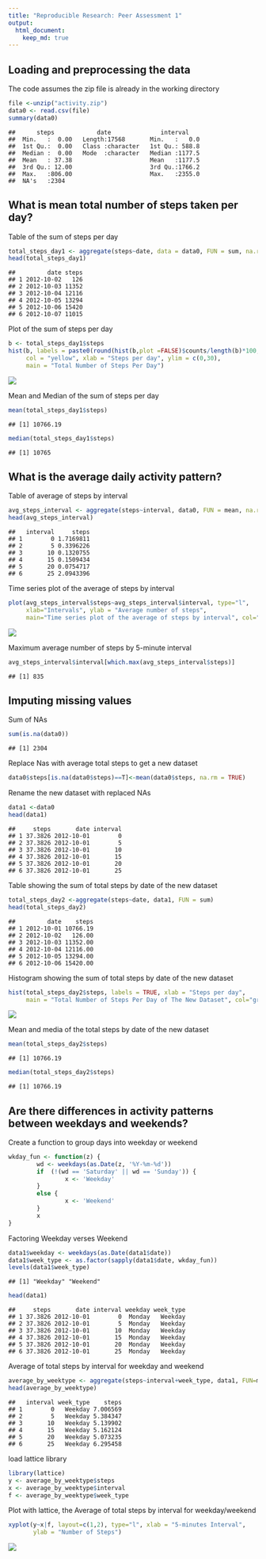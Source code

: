 ```yaml
---
title: "Reproducible Research: Peer Assessment 1"
output: 
  html_document:
    keep_md: true
---
```



## Loading and preprocessing the data
The code assumes the zip file is already in the working directory

```r
file <-unzip("activity.zip")
data0 <- read.csv(file)
summary(data0)
```

```
##      steps            date              interval     
##  Min.   :  0.00   Length:17568       Min.   :   0.0  
##  1st Qu.:  0.00   Class :character   1st Qu.: 588.8  
##  Median :  0.00   Mode  :character   Median :1177.5  
##  Mean   : 37.38                      Mean   :1177.5  
##  3rd Qu.: 12.00                      3rd Qu.:1766.2  
##  Max.   :806.00                      Max.   :2355.0  
##  NA's   :2304
```

## What is mean total number of steps taken per day?
Table of the sum of steps per day

```r
total_steps_day1 <- aggregate(steps~date, data = data0, FUN = sum, na.rm=TRUE)
head(total_steps_day1)
```

```
##         date steps
## 1 2012-10-02   126
## 2 2012-10-03 11352
## 3 2012-10-04 12116
## 4 2012-10-05 13294
## 5 2012-10-06 15420
## 6 2012-10-07 11015
```

Plot of the sum of steps per day

```r
b <- total_steps_day1$steps
hist(b, labels = paste0(round(hist(b,plot =FALSE)$counts/length(b)*100,1),"%"),
     col = "yellow", xlab = "Steps per day", ylim = c(0,30),
     main = "Total Number of Steps Per Day")
```

![](PA1_template_files/figure-html/unnamed-chunk-3-1.png)<!-- -->

Mean and Median of the sum of steps per day

```r
mean(total_steps_day1$steps)
```

```
## [1] 10766.19
```

```r
median(total_steps_day1$steps)
```

```
## [1] 10765
```

## What is the average daily activity pattern?
Table of average of steps by interval

```r
avg_steps_interval <- aggregate(steps~interval, data0, FUN = mean, na.rm=TRUE)
head(avg_steps_interval)
```

```
##   interval     steps
## 1        0 1.7169811
## 2        5 0.3396226
## 3       10 0.1320755
## 4       15 0.1509434
## 5       20 0.0754717
## 6       25 2.0943396
```

Time series plot of the average of steps by interval

```r
plot(avg_steps_interval$steps~avg_steps_interval$interval, type="l",
     xlab="Intervals", ylab = "Average number of steps", 
     main="Time series plot of the average of steps by interval", col="red")
```

![](PA1_template_files/figure-html/unnamed-chunk-6-1.png)<!-- -->

Maximum average number of steps by 5-minute interval

```r
avg_steps_interval$interval[which.max(avg_steps_interval$steps)]
```

```
## [1] 835
```
## Imputing missing values
Sum of NAs

```r
sum(is.na(data0))
```

```
## [1] 2304
```
Replace Nas with average total steps to get a new dataset

```r
data0$steps[is.na(data0$steps)==T]<-mean(data0$steps, na.rm = TRUE) 
```
Rename the new dataset with replaced NAs

```r
data1 <-data0
head(data1)
```

```
##     steps       date interval
## 1 37.3826 2012-10-01        0
## 2 37.3826 2012-10-01        5
## 3 37.3826 2012-10-01       10
## 4 37.3826 2012-10-01       15
## 5 37.3826 2012-10-01       20
## 6 37.3826 2012-10-01       25
```
Table showing the sum of total steps by date of the new dataset

```r
total_steps_day2 <-aggregate(steps~date, data1, FUN = sum)
head(total_steps_day2)
```

```
##         date    steps
## 1 2012-10-01 10766.19
## 2 2012-10-02   126.00
## 3 2012-10-03 11352.00
## 4 2012-10-04 12116.00
## 5 2012-10-05 13294.00
## 6 2012-10-06 15420.00
```
Histogram showing the sum of total steps by date of the new dataset

```r
hist(total_steps_day2$steps, labels = TRUE, xlab = "Steps per day", 
     main = "Total Number of Steps Per Day of The New Dataset", col="green")
```

![](PA1_template_files/figure-html/unnamed-chunk-12-1.png)<!-- -->

Mean and media of the total steps by date of the new dataset

```r
mean(total_steps_day2$steps)
```

```
## [1] 10766.19
```

```r
median(total_steps_day2$steps)
```

```
## [1] 10766.19
```

## Are there differences in activity patterns between weekdays and weekends?
Create a function to group days into weekday or weekend

```r
wkday_fun <- function(z) {
        wd <- weekdays(as.Date(z, '%Y-%m-%d'))
        if  (!(wd == 'Saturday' || wd == 'Sunday')) {
                x <- 'Weekday'
        } 
        else {
                x <- 'Weekend'
        }
        x
}
```

Factoring Weekday verses Weekend

```r
data1$weekday <- weekdays(as.Date(data1$date))
data1$week_type <- as.factor(sapply(data1$date, wkday_fun))
levels(data1$week_type)
```

```
## [1] "Weekday" "Weekend"
```

```r
head(data1)
```

```
##     steps       date interval weekday week_type
## 1 37.3826 2012-10-01        0  Monday   Weekday
## 2 37.3826 2012-10-01        5  Monday   Weekday
## 3 37.3826 2012-10-01       10  Monday   Weekday
## 4 37.3826 2012-10-01       15  Monday   Weekday
## 5 37.3826 2012-10-01       20  Monday   Weekday
## 6 37.3826 2012-10-01       25  Monday   Weekday
```

Average of total steps by interval for weekday and weekend

```r
average_by_weektype <- aggregate(steps~interval+week_type, data1, FUN=mean)
head(average_by_weektype)
```

```
##   interval week_type    steps
## 1        0   Weekday 7.006569
## 2        5   Weekday 5.384347
## 3       10   Weekday 5.139902
## 4       15   Weekday 5.162124
## 5       20   Weekday 5.073235
## 6       25   Weekday 6.295458
```

load lattice library

```r
library(lattice)
y <- average_by_weektype$steps
x <- average_by_weektype$interval
f <- average_by_weektype$week_type
```

Plot with lattice, the Average of total steps by interval for weekday/weekend


```r
xyplot(y~x|f, layout=c(1,2), type="l", xlab = "5-minutes Interval", 
       ylab = "Number of Steps")
```

![](PA1_template_files/figure-html/unnamed-chunk-18-1.png)<!-- -->
